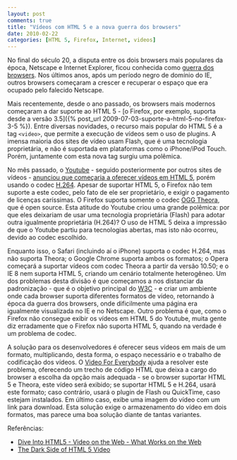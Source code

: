 ```yaml
---
layout: post
comments: true
title: "Vídeos com HTML 5 e a nova guerra dos browsers"
date: 2010-02-22
categories: [HTML 5, Firefox, Internet, videos]
---
```

No final do século 20, a disputa entre os dois browsers mais populares da época, Netscape e Internet Explorer, ficou conhecida como [guerra dos browsers](http://pt.wikipedia.org/wiki/Guerra_dos_browsers). Nos últimos anos, após um período negro de domínio do IE, outros browsers começaram a crescer e recuperar o espaço que era ocupado pelo falecido Netscape.

Mais recentemente, desde o ano passado, os browsers mais modernos começaram a dar suporte ao HTML 5 - [o Firefox, por exemplo, suporta desde a versão 3.5]({% post_url 2009-07-03-suporte-a-html-5-no-firefox-3-5 %}). Entre diversas novidades, o recurso mais popular do HTML 5 é a tag `<video>`, que permite a execução de vídeos sem o uso de plugins. A imensa maioria dos sites de vídeo usam Flash, que é uma tecnologia proprietária, e não é suportada em plataformas como o iPhone/iPod Touch. Porém, juntamente com esta nova tag surgiu uma polêmica.

No mês passado, o [Youtube](http://www.youtube.com/) - seguido posteriormente por outros sites de vídeos - [anunciou que começaria a oferecer vídeos em HTML 5](http://youtube-global.blogspot.com/2010/01/introducing-youtube-html5-supported.html), porém usando o codec [H.264](http://en.wikipedia.org/wiki/H.264). Apesar de suportar HTML 5, o Firefox não tem suporte a este codec, pelo fato de ele ser proprietário, e exigir o pagamento de licenças caríssimas. O Firefox suporta somente o codec [OGG Theora](http://en.wikipedia.org/wiki/Theora), que é open source. Esta atitude do Youtube criou uma grande polêmica: por que eles deixariam de usar uma tecnologia proprietária (Flash) para adotar outra igualmente proprietária (H.264)? O uso de HTML 5 deixa a impressão de que o Youtube partiu para tecnologias abertas, mas isto não ocorreu, devido ao codec escolhido.

Enquanto isso, o Safari (incluindo aí o iPhone) suporta o codec H.264, mas não suporta Theora; o Google Chrome suporta ambos os formatos; o Opera começará a suportar vídeos com codec Theora a partir da versão 10.50; e o IE 8 nem suporta HTML 5, criando um cenário totalmente heterogêneo. Um dos problemas desta divisão é que começamos a nos distanciar da padronização - que é o objetivo principal do [W3C](http://www.w3.org/) - e criar um ambiente onde cada browser suporta diferentes formatos de vídeo, retornando à época da guerra dos browsers, onde dificilmente uma página era igualmente visualizada no IE e no Netscape. Outro problema é que, como o Firefox não consegue exibir os vídeos em HTML 5 do Youtube, muita gente diz erradamente que o Firefox não suporta HTML 5, quando na verdade é um problema de codec.

A solução para os desenvolvedores é oferecer seus vídeos em mais de um formato, multiplicando, desta forma, o espaço necessário e o trabalho de codificação dos vídeos. O [Video For Everybody](http://camendesign.com/code/video_for_everybody) ajuda a resolver este problema, oferecendo um trecho de código HTML que deixa a cargo do browser a escolha da opção mais adequada - se o browser suportar HTML 5 e Theora, este vídeo será exibido; se suportar HTML 5 e H.264, usará este formato; caso contrário, usará o plugin de Flash ou QuickTime, caso estejam instalados. Em último caso, exibe uma imagem do vídeo com um link para download. Esta solução exige o armazenamento do vídeo em dois formatos, mas parece uma boa solução diante de tantas variantes.

Referências:

- [Dive Into HTML5 - Video on the Web - What Works on the Web](http://diveintohtml5.org/video.html#what-works)
- [The Dark Side of HTML 5 Video](http://www.sitepoint.com/blogs/2010/01/25/the-dark-side-of-html-5-video/)
